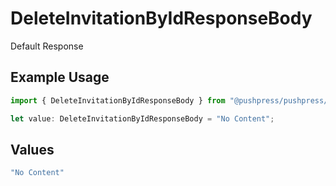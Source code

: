# DeleteInvitationByIdResponseBody

Default Response

## Example Usage

```typescript
import { DeleteInvitationByIdResponseBody } from "@pushpress/pushpress/models/operations";

let value: DeleteInvitationByIdResponseBody = "No Content";
```

## Values

```typescript
"No Content"
```